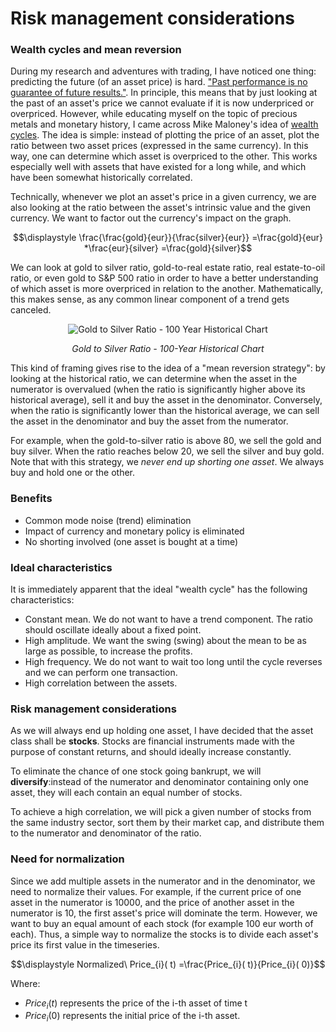 # Risk management considerations
### Wealth cycles and mean reversion
During my research and adventures with trading, I have noticed one thing: predicting the future (of an asset price) is hard. ["Past performance is no guarantee of future results."](https://russellinvestments.com/us/blog/past-performance-no-guarantee-future-results).
In principle, this means that by just looking at the past of an asset's price we cannot evaluate if it is now underpriced or overpriced. However, while educating myself on the topic of precious metals and monetary history, I came across Mike Maloney's idea of [wealth cycles](https://youtu.be/l-knwwD-PZc). The idea is simple: instead of plotting the price of an asset, plot the ratio between two asset prices (expressed in the same currency). In this way, one can determine which asset is overpriced to the other. This works especially well with assets that have existed for a long while, and which have been somewhat historically correlated. 

Technically, whenever we plot an asset's price in a given currency, we are also looking at the ratio between the asset's intrinsic value and the given currency. We want to
factor out the currency's impact on the graph.

$$\displaystyle \frac{\frac{gold}{eur}}{\frac{silver}{eur}} =\frac{gold}{eur} *\frac{eur}{silver} =\frac{gold}{silver}$$


We can look at gold to silver ratio, gold-to-real estate ratio, real estate-to-oil ratio, or even gold to S&P 500 ratio in order to have a better understanding of which asset is more overpriced in relation to the another. Mathematically, this makes sense, as any common linear component of a trend gets canceled.

<p align="center">
    <img src="https://github.com/doruirimescu/python-trading/assets/7363000/7ab9e44f-adcb-4e16-969e-c09b1947bcaa" alt="Gold to Silver Ratio - 100 Year Historical Chart"/>
</p>

<p align="center">
    <em>Gold to Silver Ratio - 100-Year Historical Chart</em>
</p>

This kind of framing gives rise to the idea of a "mean reversion strategy": by looking at the historical ratio, we can determine when the asset in the numerator is overvalued (when the ratio is significantly
higher above its historical average), sell it and buy the asset in the denominator. Conversely, when the ratio is significantly lower than the historical average, we can sell the asset in the denominator
and buy the asset from the numerator. 

For example, when the gold-to-silver ratio is above 80, we sell the gold and buy silver. When the ratio reaches below 20, we sell the silver and buy gold. Note that with this strategy, we
*never end up shorting one asset*. We always buy and hold one or the other.

### Benefits
* Common mode noise (trend) elimination
* Impact of currency and monetary policy is eliminated
* No shorting involved (one asset is bought at a time)
  
### Ideal characteristics
It is immediately apparent that the ideal "wealth cycle" has the following characteristics:
* Constant mean. We do not want to have a trend component. The ratio should oscillate ideally about a fixed point.
* High amplitude. We want the swing (swing) about the mean to be as large as possible, to increase the profits.
* High frequency. We do not want to wait too long until the cycle reverses and we can perform one transaction.
* High correlation between the assets.

### Risk management considerations
As we will always end up holding one asset, I have decided that the asset class shall be **stocks**. Stocks are financial instruments made with the purpose of constant returns, and should ideally increase constantly. 

To eliminate the chance of one stock going bankrupt, we will **diversify**:instead of the numerator and denominator containing only one asset, they will each contain an equal number of stocks.

To achieve a high correlation, we will pick a given number of stocks from the same industry sector, sort them by their market cap, and distribute them to the numerator and denominator of the ratio.

### Need for normalization
Since we add multiple assets in the numerator and in the denominator, we need to normalize their values. For example, if the current price of one asset in the numerator is 10000, and the
price of another asset in the numerator is 10, the first asset's price will dominate the term. However, we want to buy an equal amount of each stock (for example 100 eur worth of each).
Thus, a simple way to normalize the stocks is to divide each asset's price its first value in the timeseries.


$$\displaystyle Normalized\ Price_{i}( t) =\frac{Price_{i}( t)}{Price_{i}( 0)}$$

Where:
* $Price_{i}(t)$ represents the price of the i-th asset of time t
* $Price_{i}(0)$ represents the initial price of the i-th asset.
